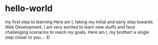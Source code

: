 # hello-world
my first step to learning
Here am I, taking my initial and early step towards Web Development. I am very excited to learn new stuffs and face challenging scenarios to reach my goals. Here am I, my brother! a single step closer to you... :D
